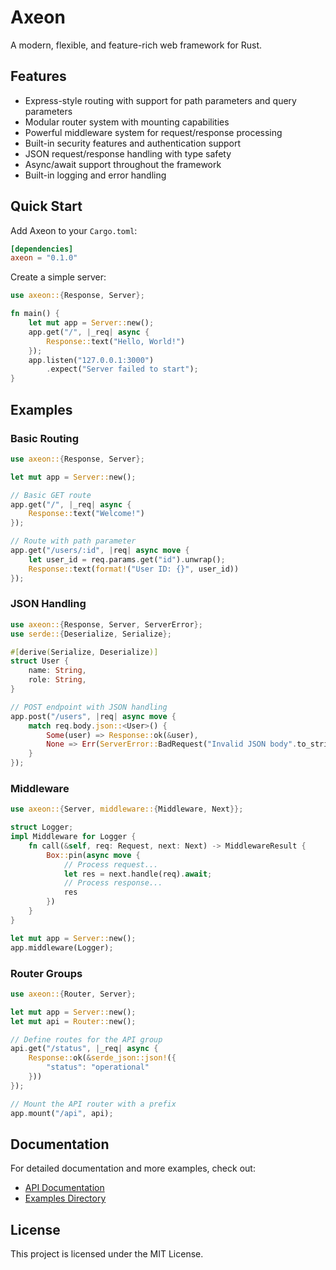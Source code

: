 # Axeon

A modern, flexible, and feature-rich web framework for Rust.

## Features

- Express-style routing with support for path parameters and query parameters
- Modular router system with mounting capabilities
- Powerful middleware system for request/response processing
- Built-in security features and authentication support
- JSON request/response handling with type safety
- Async/await support throughout the framework
- Built-in logging and error handling

## Quick Start

Add Axeon to your `Cargo.toml`:

```toml
[dependencies]
axeon = "0.1.0"
```

Create a simple server:

```rust
use axeon::{Response, Server};

fn main() {
    let mut app = Server::new();
    app.get("/", |_req| async { 
        Response::text("Hello, World!") 
    });
    app.listen("127.0.0.1:3000")
        .expect("Server failed to start");
}
```

## Examples

### Basic Routing

```rust
use axeon::{Response, Server};

let mut app = Server::new();

// Basic GET route
app.get("/", |_req| async {
    Response::text("Welcome!")
});

// Route with path parameter
app.get("/users/:id", |req| async move {
    let user_id = req.params.get("id").unwrap();
    Response::text(format!("User ID: {}", user_id))
});
```

### JSON Handling

```rust
use axeon::{Response, Server, ServerError};
use serde::{Deserialize, Serialize};

#[derive(Serialize, Deserialize)]
struct User {
    name: String,
    role: String,
}

// POST endpoint with JSON handling
app.post("/users", |req| async move {
    match req.body.json::<User>() {
        Some(user) => Response::ok(&user),
        None => Err(ServerError::BadRequest("Invalid JSON body".to_string())),
    }
});
```

### Middleware

```rust
use axeon::{Server, middleware::{Middleware, Next}};

struct Logger;
impl Middleware for Logger {
    fn call(&self, req: Request, next: Next) -> MiddlewareResult {
        Box::pin(async move {
            // Process request...
            let res = next.handle(req).await;
            // Process response...
            res
        })
    }
}

let mut app = Server::new();
app.middleware(Logger);
```

### Router Groups

```rust
use axeon::{Router, Server};

let mut app = Server::new();
let mut api = Router::new();

// Define routes for the API group
api.get("/status", |_req| async {
    Response::ok(&serde_json::json!({
        "status": "operational"
    }))
});

// Mount the API router with a prefix
app.mount("/api", api);
```

## Documentation

For detailed documentation and more examples, check out:
- [API Documentation](https://docs.rs/axeon)
- [Examples Directory](https://github.com/yourusername/axeon/tree/main/examples)

## License

This project is licensed under the MIT License.